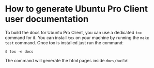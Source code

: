 # How to generate Ubuntu Pro Client user documentation

To build the docs for Ubuntu Pro Client, you can use a dedicated `tox` command for it.
You can install `tox` on your machine by running the `make test` command. Once tox is
installed just run the command:

```console
$ tox -e docs
```

The command will generate the html pages inside `docs/build`
